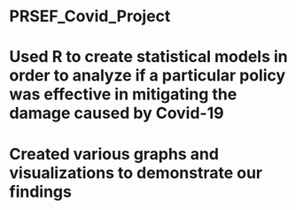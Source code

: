 # PRSEF_Covid_Project
# Used R to create statistical models in order to analyze if a particular policy was effective in mitigating the damage caused by Covid-19
# Created various graphs and visualizations to demonstrate our findings
